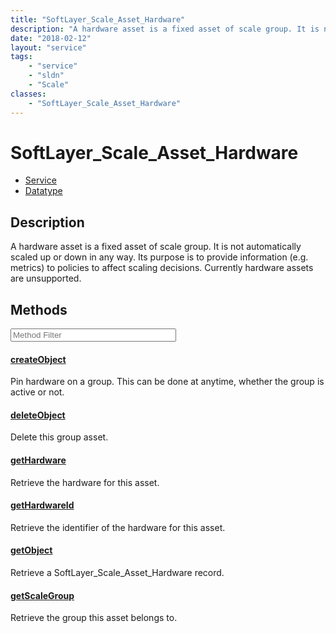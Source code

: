 ```yaml
---
title: "SoftLayer_Scale_Asset_Hardware"
description: "A hardware asset is a fixed asset of scale group. It is not automatically scaled up or down in any way. Its purpose is t... "
date: "2018-02-12"
layout: "service"
tags:
    - "service"
    - "sldn"
    - "Scale"
classes:
    - "SoftLayer_Scale_Asset_Hardware"
---
```

# SoftLayer_Scale_Asset_Hardware
<div id='service-datatype'>
    <ul id='sldn-reference-tabs'>
    <li id='service'> <a href='/reference/services/SoftLayer_Scale_Asset_Hardware' >Service</a></li>    <li id='datatype'> <a href='/reference/datatypes/SoftLayer_Scale_Asset_Hardware' >Datatype</a></li>
    </ul>
</div>

## Description
A hardware asset is a fixed asset of scale group. It is not automatically scaled up or down in any way. Its purpose is to provide information (e.g. metrics) to policies to affect scaling decisions. Currently hardware assets are unsupported. 



        
<div id="properties" class="content service-content">

## Methods

<div class="view-filters">
    <div class="clearfix">
        <div class="search-input-box">
            <input placeholder="Method Filter" onkeyup="titleSearch(inputId='edit-combine', divId='method-div', elementClass='method-row')" 
                type="text" id="edit-combine" value="" size="30" maxlength="128" class="form-text">
        </div>
    </div>
</div>

<div id="method-div">

<div class="method-row">

#### [createObject](/reference/services/SoftLayer_Scale_Asset_Hardware/createObject)
Pin hardware on a group. This can be done at anytime, whether the group is active or not. 
</div>

<div class="method-row">

#### [deleteObject](/reference/services/SoftLayer_Scale_Asset_Hardware/deleteObject)
Delete this group asset.
</div>

<div class="method-row">

#### [getHardware](/reference/services/SoftLayer_Scale_Asset_Hardware/getHardware)
Retrieve the hardware for this asset.
</div>

<div class="method-row">

#### [getHardwareId](/reference/services/SoftLayer_Scale_Asset_Hardware/getHardwareId)
Retrieve the identifier of the hardware for this asset.
</div>

<div class="method-row">

#### [getObject](/reference/services/SoftLayer_Scale_Asset_Hardware/getObject)
Retrieve a SoftLayer_Scale_Asset_Hardware record.
</div>

<div class="method-row">

#### [getScaleGroup](/reference/services/SoftLayer_Scale_Asset_Hardware/getScaleGroup)
Retrieve the group this asset belongs to.
</div>
</div>

</div>

